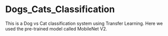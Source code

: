 # Dogs_Cats_Classification

This is a Dog vs Cat classification system using Transfer Learning.
Here we used the pre-trained model called MobileNet V2. 
